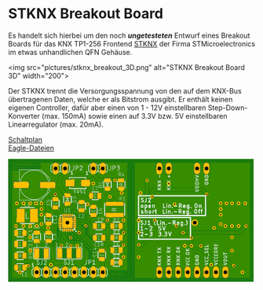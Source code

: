 # STKNX Breakout Board
Es handelt sich hierbei um den noch ***ungetesteten*** Entwurf eines Breakout Boards für das KNX TP1-256 Frontend [STKNX](https://www.st.com/en/interfaces-and-transceivers/stknx.html) der Firma STMicroelectronics im etwas unhandlichen QFN Gehäuse.

<img src="pictures/stknx_breakout_3D.png" alt="STKNX Breakout Board 3D" width="200"\>

Der STKNX trennt die Versorgungsspannung von den auf dem KNX-Bus übertragenen Daten, welche er als Bitstrom ausgibt. Er enthält keinen eigenen Controller, dafür aber einen von 1 - 12V einstellbaren Step-Down-Konverter (max. 150mA) sowie einen auf 3.3V bzw. 5V einstellbaren Linearregulator (max. 20mA).

[Schaltplan](docs/stknx_breakout_sch.pdf) \
[Eagle-Dateien](eagle)

<a href="pictures/stknx_breakout_brd_top.png"><img src="pictures/stknx_breakout_brd_top_small.png" alt="STKNX Breakout Board Top" align="left" width="250" ></a>
<a href="pictures/stknx_breakout_brd_bot.png"><img src="pictures/stknx_breakout_brd_bot_small.png" alt="STKNX Breakout Board Top" width="250" ></a>
